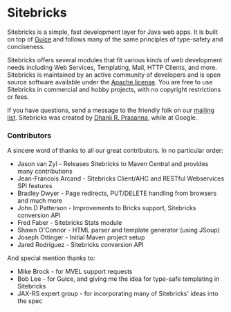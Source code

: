 
# Sitebricks

Sitebricks is a simple, fast development layer for Java web apps. It is built on top of [Guice](http://code.google.com/p/google-guice)
and follows many of the same principles of type-safety and conciseness.

Sitebricks offers several modules that fit various kinds of web development needs including Web Services,
Templating, Mail, HTTP Clients, and more. Sitebricks is maintained by an active community of developers
 and is open source software available under the [Apache license](http://www.apache.org/licenses/LICENSE-2.0.html).
 You are free to use Sitebricks in commercial and hobby projects, with no copyright restrictions or
 fees.

If you have questions, send a message to the friendly folk on our [mailing list](http://groups.google.com/group/google-sitebricks).
Sitebricks was created by [Dhanji R. Prasanna](http://twitter.com/dhanji), while at Google.

### Contributors

A sincere word of thanks to all our great contributors. In no particular order:

  * Jason van Zyl - Releases Sitebricks to Maven Central and provides many contributions
  * Jean-Francois Arcand - Sitebricks Client/AHC and RESTful Webservices SPI features
  * Bradley Dwyer - Page redirects, PUT/DELETE handling from browsers and much more
  * John D Patterson - Improvements to Bricks support, Sitebricks conversion API
  * Fred Faber - Sitebricks Stats module
  * Shawn O'Connor - HTML parser and template generator (using JSoup)
  * Joseph Ottinger - Initial Maven project setup
  * Jared Rodriguez - Sitebricks conversion API

And special mention thanks to:

  * Mike Brock - for MVEL support requests
  * Bob Lee - for Guice, and giving me the idea for type-safe templating in Sitebricks
  * JAX-RS expert group - for incorporating many of Sitebricks' ideas into the spec
